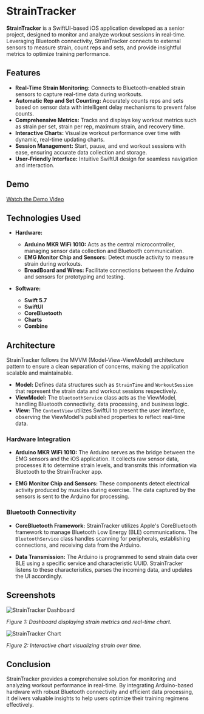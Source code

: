# StrainTracker

**StrainTracker** is a SwiftUI-based iOS application developed as a senior project, designed to monitor and analyze workout sessions in real-time. Leveraging Bluetooth connectivity, StrainTracker connects to external sensors to measure strain, count reps and sets, and provide insightful metrics to optimize training performance.

## Features

- **Real-Time Strain Monitoring:** Connects to Bluetooth-enabled strain sensors to capture real-time data during workouts.
- **Automatic Rep and Set Counting:** Accurately counts reps and sets based on sensor data with intelligent delay mechanisms to prevent false counts.
- **Comprehensive Metrics:** Tracks and displays key workout metrics such as strain per set, strain per rep, maximum strain, and recovery time.
- **Interactive Charts:** Visualize workout performance over time with dynamic, real-time updating charts.
- **Session Management:** Start, pause, and end workout sessions with ease, ensuring accurate data collection and storage.
- **User-Friendly Interface:** Intuitive SwiftUI design for seamless navigation and interaction.

## Demo

[Watch the Demo Video](https://www.youtube.com/watch?v=n4HOzoyr6Oo)

## Technologies Used

- **Hardware:**
  - **Arduino MKR WiFi 1010:** Acts as the central microcontroller, managing sensor data collection and Bluetooth communication.
  - **EMG Monitor Chip and Sensors:** Detect muscle activity to measure strain during workouts.
  - **BreadBoard and Wires:** Facilitate connections between the Arduino and sensors for prototyping and testing.

- **Software:**
  - **Swift 5.7**
  - **SwiftUI**
  - **CoreBluetooth**
  - **Charts**
  - **Combine**

## Architecture

StrainTracker follows the MVVM (Model-View-ViewModel) architecture pattern to ensure a clean separation of concerns, making the application scalable and maintainable.

- **Model:** Defines data structures such as `StrainTime` and `WorkoutSession` that represent the strain data and workout sessions respectively.
- **ViewModel:** The `BluetoothService` class acts as the ViewModel, handling Bluetooth connectivity, data processing, and business logic.
- **View:** The `ContentView` utilizes SwiftUI to present the user interface, observing the ViewModel's published properties to reflect real-time data.

### Hardware Integration

- **Arduino MKR WiFi 1010:** The Arduino serves as the bridge between the EMG sensors and the iOS application. It collects raw sensor data, processes it to determine strain levels, and transmits this information via Bluetooth to the StrainTracker app.
  
- **EMG Monitor Chip and Sensors:** These components detect electrical activity produced by muscles during exercise. The data captured by the sensors is sent to the Arduino for processing.

### Bluetooth Connectivity

- **CoreBluetooth Framework:** StrainTracker utilizes Apple's CoreBluetooth framework to manage Bluetooth Low Energy (BLE) communications. The `BluetoothService` class handles scanning for peripherals, establishing connections, and receiving data from the Arduino.
  
- **Data Transmission:** The Arduino is programmed to send strain data over BLE using a specific service and characteristic UUID. StrainTracker listens to these characteristics, parses the incoming data, and updates the UI accordingly.

## Screenshots

![StrainTracker Dashboard](path_to_dashboard_screenshot)

*Figure 1: Dashboard displaying strain metrics and real-time chart.*

![StrainTracker Chart](path_to_chart_screenshot)

*Figure 2: Interactive chart visualizing strain over time.*

## Conclusion

StrainTracker provides a comprehensive solution for monitoring and analyzing workout performance in real-time. By integrating Arduino-based hardware with robust Bluetooth connectivity and efficient data processing, it delivers valuable insights to help users optimize their training regimens effectively.
